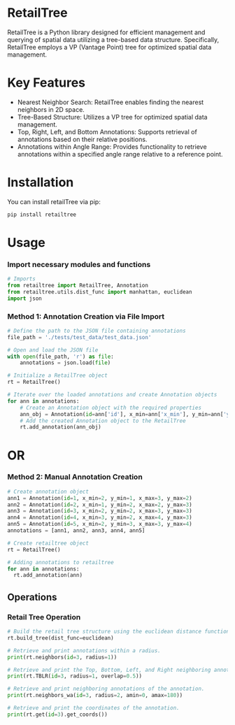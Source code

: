 # RetailTree

RetailTree is a Python library designed for efficient management and querying of spatial data utilizing a tree-based data structure. Specifically, RetailTree employs a VP (Vantage Point) tree for optimized spatial data management.

# Key Features

- Nearest Neighbor Search: RetailTree enables finding the nearest neighbors in 2D space.
- Tree-Based Structure: Utilizes a VP tree for optimized spatial data management.
- Top, Right, Left, and Bottom Annotations:
  Supports retrieval of annotations based on their relative positions.
- Annotations within Angle Range: Provides functionality to retrieve annotations within a specified angle range relative to a reference point.

# Installation

You can install retailTree via pip:

```python
pip install retailtree
```

# Usage

### Import necessary modules and functions

```python
# Imports
from retailtree import RetailTree, Annotation
from retailtree.utils.dist_func import manhattan, euclidean
import json
```

### Method 1: Annotation Creation via File Import

```python
# Define the path to the JSON file containing annotations
file_path = './tests/test_data/test_data.json'

# Open and load the JSON file
with open(file_path, 'r') as file:
    annotations = json.load(file)

# Initialize a RetailTree object
rt = RetailTree()

# Iterate over the loaded annotations and create Annotation objects
for ann in annotations:
    # Create an Annotation object with the required properties
    ann_obj = Annotation(id=ann['id'], x_min=ann['x_min'], y_min=ann['y_min'], x_max=ann['x_max'], y_max=ann['y_max'])
    # Add the created Annotation object to the RetailTree
    rt.add_annotation(ann_obj)
```

# OR

### Method 2: Manual Annotation Creation

```python
# Create annotation object
ann1 = Annotation(id=1, x_min=2, y_min=1, x_max=3, y_max=2)
ann2 = Annotation(id=2, x_min=1, y_min=2, x_max=2, y_max=3)
ann3 = Annotation(id=3, x_min=2, y_min=2, x_max=3, y_max=3)
ann4 = Annotation(id=4, x_min=3, y_min=2, x_max=4, y_max=3)
ann5 = Annotation(id=5, x_min=2, y_min=3, x_max=3, y_max=4)
annotations = [ann1, ann2, ann3, ann4, ann5]

# Create retailtree object
rt = RetailTree()

# Adding annotations to retailtree
for ann in annotations:
  rt.add_annotation(ann)
```

## Operations

### Retail Tree Operation

```python
# Build the retail tree structure using the euclidean distance function
rt.build_tree(dist_func=euclidean)

# Retrieve and print annotations within a radius.
print(rt.neighbors(id=3, radius=1))

# Retrieve and print the Top, Bottom, Left, and Right neighboring annotations.
print(rt.TBLR(id=3, radius=1, overlap=0.5))

# Retrieve and print neighboring annotations of the annotation.
print(rt.neighbors_wa(id=3, radius=2, amin=0, amax=180))

# Retrieve and print the coordinates of the annotation.
print(rt.get(id=3).get_coords())
```
